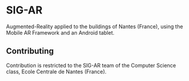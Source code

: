SIG-AR
=============

Augmented-Reality applied to the buildings of Nantes (France), using the Mobile AR Framework and an Android tablet.

Contributing
------------

Contribution is restricted to the SIG-AR team of the Computer Science class, Ecole Centrale de Nantes (France).
